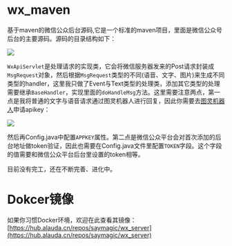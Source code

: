 # wx_maven

基于maven的微信公众后台源码,它是一个标准的maven项目，里面是微信公众号后台的主要源码。源码的目录结构如下：

![](http://cdn.saymagic.cn/o_19uc63k641h0t1b7j1u2t16vn674e.png)

`WxApiServlet`是处理请求的实现类，它会将微信服务器发来的Post请求封装成 `MsgRequest`对象，然后根据`MsgRequest`类型的不同(语音、文字、图片)来生成不同类型的handler，这里我只做了Event与Text类型的处理类，添加其它类型的处理需要继承`BaseHandler`，实现里面的`doHandleMsg`方法。这里需要注意两点，第一点是我将普通的文字与语音请求通过图灵机器人进行回复，因此你需要去[图灵机器人](http://www.tuling123.com/openapi/record.do?channel=14791)申请apikey：

![](http://cdn.saymagic.cn/o_19uc6geo1pgco0n1tj22no467o.png)

然后再Config.java中配置`APPKEY`属性。第二点是微信公众平台会对首次添加的后台地址做token验证，因此也需要在Config.java文件里配置`TOKEN`字段。这个字段的值需要和微信公众平台后台里设置的token相等。

目前没有完工，还在不断完善、进化中。

# Dokcer镜像

如果你习惯Docker环境，欢迎在此查看其镜像：[https://hub.alauda.cn/repos/saymagic/wx_server](https://hub.alauda.cn/repos/saymagic/wx_server)
